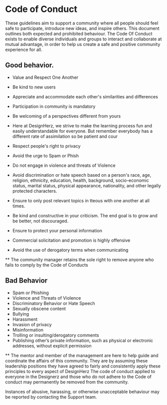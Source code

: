 # Code of Conduct

These guidelines aim to support a community where all people should feel safe to participate, introduce new ideas, and inspire others. This document outlines both expected and prohibited behaviour.
The Code Of Conduct exists to enable diverse individuals and groups to interact and collaborate at mutual advantage, in order  to help us create a safe and positive community experience for all.

## Good behavior.
- Value and Respect One Another 

- Be kind to new users 

- Appreciate and accommodate each other's similarities and differences 

- Participation in community is mandatory 

- Be welcoming of a perspectives different from yours 

- Here at DesignHerz, we strive to make the learning process fun and easily understandable for everyone. But remember everybody has a different rate of assimilation so be patient and cour

- Respect people's right to privacy 

- Avoid the urge to Spam or Phish 

- Do not engage in violence and threats of Violence 

- Avoid discrimination or hate speech based on a person's race, age, religion, ethnicity, education, health, background, socio-economic status, marital status, physical appearance, nationality, and other legally protected characters. 

- Ensure to only post relevant topics in tteous with one another at all times. 

- Be kind and constructive in your criticism. The end goal is to grow and be better, not discouraged. 

- Ensure to protect your personal information 

- Commercial solicitation and promotion is highly offensive 

- Avoid the use of derogatory terms when communicating


** The community manager retains the sole right to remove anyone who fails to comply by the Code of Conducts

## Bad Behavior
- Spam or Phishing
- Violence and Threats of Violence
- Discriminatory Behavior or Hate Speech
- Sexually obscene content
- Bullying
- Harassment
- Invasion of privacy
- Misinformation
- Trolling or insulting/derogatory comments
- Publishing other’s private information, such as physical or electronic addresses, without explicit permission

** The mentor and member of the management are here to help guide and coordinate the affairs of this community. They are by assuming these leadership positions they have agreed to fairly and consistently apply these principles to every aspect of DesignHerz
The code of conduct applied to everyone in the Designerz and those who do not adhere to the Code of conduct may permanently be removed from the community.

Instances of abusive, harassing, or otherwise unacceptable behaviour may be reported by contacting the Support team.

